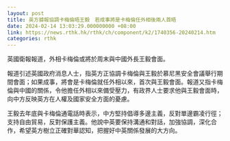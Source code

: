 ```yaml
---
layout: post
title: 英方據報協調卡梅倫晤王毅　若成事將是卡梅倫任外相後兩人首晤
date: 2024-02-14 13:03:29.000000000 +08:00
link: https://news.rthk.hk/rthk/ch/component/k2/1740356-20240214.htm
categories: rthk
---
```


英國衛報報道，外相卡梅倫或將於周末與中國外長王毅會面。

報道引述英國政府消息人士，指英方正協調卡梅倫與王毅於慕尼黑安全會議舉行期間會面；如果成事，將會是卡梅倫就任外相以來，首次與王毅會面。報道又指卡梅倫與中國的關係，令他擔任外相以來備受壓力，有政界人士要求他與王毅會面時，向中方反映英方在人權及國家安全方面的憂慮。

王毅去年底與卡梅倫通電話時表示，中方堅持倡導多邊主義，反對單邊霸凌行徑；支持自由貿易，反對保護主義。他說中英要保持溝通和對話，加強協調，深化合作，希望英方樹立正確對華認知，把握好中英關係發展的大方向。

